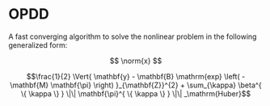 # OPDD
A fast converging algorithm to solve the nonlinear problem in the following generalized form:

$$ \norm{x} $$

$$\frac{1}{2} \Vert{ \mathbf{y} - \mathbf{B} \mathrm{exp} \left( -\mathbf{M} \mathbf{\pi} \right) }_{\mathbf{Z}}^{2} + \sum_{\kappa} \beta^{ \{ \kappa \} } \|\| \mathbf{\pi}^{ \{ \kappa \} } \|\| _\mathrm{Huber}$$

